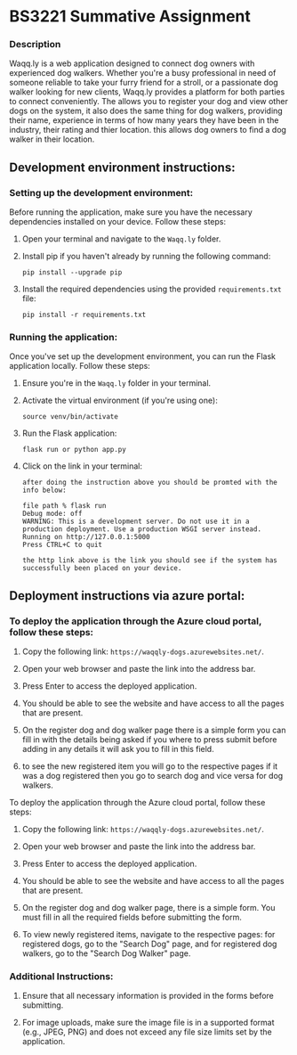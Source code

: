 # BS3221 Summative Assignment

### Description 
Waqq.ly is a web application designed to connect dog owners with experienced dog walkers. Whether you're a busy professional in need of someone reliable to take your furry friend for a stroll, or a passionate dog walker looking for new clients, Waqq.ly provides a platform for both parties to connect conveniently. The allows you to register your dog and view other dogs on the system, it also does the same thing for dog walkers, providing their name, experience in terms of how many years they have been in the industry, their rating and thier location. this allows dog owners to find a dog walker in their location.

## Development environment instructions:

### Setting up the development environment:

Before running the application, make sure you have the necessary dependencies installed on your device. Follow these steps:

1. Open your terminal and navigate to the `Waqq.ly` folder.

2. Install pip if you haven't already by running the following command:
    ```
    pip install --upgrade pip
    ```

3. Install the required dependencies using the provided `requirements.txt` file:
    ```
    pip install -r requirements.txt
    ```

### Running the application:

Once you've set up the development environment, you can run the Flask application locally. Follow these steps:

1. Ensure you're in the `Waqq.ly` folder in your terminal.

2. Activate the virtual environment (if you're using one):
    ```
    source venv/bin/activate
    ```

3. Run the Flask application:
    ```
    flask run or python app.py
    ```
    
4. Click on the link in your terminal:
   ```
   after doing the instruction above you should be promted with the info below:

   file path % flask run
   Debug mode: off
   WARNING: This is a development server. Do not use it in a production deployment. Use a production WSGI server instead.
   Running on http://127.0.0.1:5000
   Press CTRL+C to quit

   the http link above is the link you should see if the system has successfully been placed on your device.
   ```

## Deployment instructions via azure portal:

### To deploy the application through the Azure cloud portal, follow these steps:

1. Copy the following link: `https://waqqly-dogs.azurewebsites.net/`.

2. Open your web browser and paste the link into the address bar.

3. Press Enter to access the deployed application.

4. You should be able to see the website and have access to all the pages that are present.

5. On the register dog and dog walker page there is a simple form you can fill in with the details being asked if you where to press submit before adding in any details it will ask you to fill in this field.

6. to see the new registered item you will go to the respective pages if it was a dog registered then you go to search dog and vice versa for dog walkers.

To deploy the application through the Azure cloud portal, follow these steps:

1. Copy the following link: `https://waqqly-dogs.azurewebsites.net/`.

2. Open your web browser and paste the link into the address bar.

3. Press Enter to access the deployed application.

4. You should be able to see the website and have access to all the pages that are present.

5. On the register dog and dog walker page, there is a simple form. You must fill in all the required fields before submitting the form.

6. To view newly registered items, navigate to the respective pages: for registered dogs, go to the "Search Dog" page, and for registered dog walkers, go to the "Search Dog Walker" page.


### Additional Instructions:

1. Ensure that all necessary information is provided in the forms before submitting.
  
2. For image uploads, make sure the image file is in a supported format (e.g., JPEG, PNG) and does not exceed any file size limits set by the application. 

